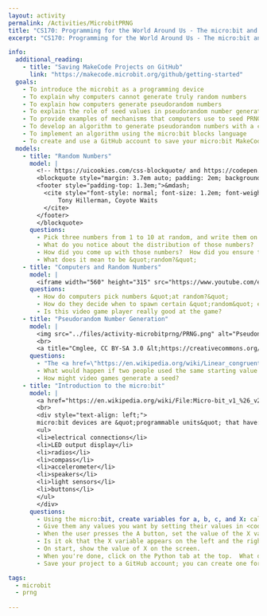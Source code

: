 ```yaml
---
layout: activity
permalink: /Activities/MicrobitPRNG
title: "CS170: Programming for the World Around Us - The micro:bit and Pseudorandom Number Generators"
excerpt: "CS170: Programming for the World Around Us - The micro:bit and Pseudorandom Number Generators"

info:
  additional_reading:
    - title: "Saving MakeCode Projects on GitHub"
      link: "https://makecode.microbit.org/github/getting-started"
  goals: 
    - To introduce the microbit as a programming device
    - To explain why computers cannot generate truly random numbers
    - To explain how computers generate pseudorandom numbers
    - To explain the role of seed values in pseudorandom number generators (PRNG)
    - To provide examples of mechanisms that computers use to seed PRNGs
    - To develop an algorithm to generate pseudorandom numbers with a computer
    - To implement an algorithm using the micro:bit blocks language
    - To create and use a GitHub account to save your micro:bit MakeCode project
  models:
    - title: "Random Numbers"
      model: |
        <!-- https://uicookies.com/css-blockquote/ and https://codepen.io/jonitrythall/pen/XbENPM-->
        <blockquote style="margin: 3.7em auto; padding: 2em; background: linear-gradient(white, white) padding-box, url(https://s3-us-west-2.amazonaws.com/s.cdpn.io/80625/sea.jpg) border-box  0 / cover; border: 2em solid transparent; box-shadow: 5px 3px 30px black; font-size: 1.4em; font-style: italic; line-height: 1.5; width: 40%;">From where we stand the rain seems random.  If we could stand somewhere else, we would see the order in it.
        <footer style="padding-top: 1.3em;">&mdash;
          <cite style="font-style: normal; font-size: 1.2em; font-weight: bold;">
              Tony Hillerman, Coyote Waits
          </cite>
        </footer>
        </blockquote>
      questions: 
        - Pick three numbers from 1 to 10 at random, and write them on the board.
        - What do you notice about the distribution of those numbers?
        - How did you come up with those numbers?  How did you ensure they were truly quot;random?&quot;
        - What does it mean to be &quot;random?&quot;
    - title: "Computers and Random Numbers"
      model: |
        <iframe width="560" height="315" src="https://www.youtube.com/embed/nl_62s1xqCo" title="YouTube video player" frameborder="0" allow="accelerometer; clipboard-write; encrypted-media; gyroscope; picture-in-picture" allowfullscreen></iframe>
      questions: 
        - How do computers pick numbers &quot;at random?&quot;
        - How do they decide when to spawn certain &quot;random&quot; events?
        - Is this video game player really good at the game?
    - title: "Pseudorandom Number Generation"
      model: |
        <img src="../files/activity-microbitprng/PRNG.png" alt="Pseudonumber Random Number Generator (PRNG) formula">
        <br>
        <a title="Cmglee, CC BY-SA 3.0 &lt;https://creativecommons.org/licenses/by-sa/3.0&gt;, via Wikimedia Commons" href="https://commons.wikimedia.org/wiki/File:Linear_congruential_generator_visualisation.svg"><img width="512" alt="Linear congruential generator visualisation" src="https://upload.wikimedia.org/wikipedia/commons/thumb/0/02/Linear_congruential_generator_visualisation.svg/512px-Linear_congruential_generator_visualisation.svg.png"></a>
      questions: 
        - "The <a href=\"https://en.wikipedia.org/wiki/Linear_congruential_generator\">Linear Congruential Generator</a> is one way to generate a pseudo-random number computationally.  Choose a starting value and generate 3 random numbers using this formula."
        - What would happen if two people used the same starting value (called a &quot;seed&quot;)?
        - How might video games generate a seed?
    - title: "Introduction to the micro:bit"
      model: |
        <a href="https://en.wikipedia.org/wiki/File:Micro-bit_v1_%26_v2.JPG#/media/File:Micro-bit_v1_&amp;_v2.JPG"><img src="https://upload.wikimedia.org/wikipedia/en/thumb/a/a3/Micro-bit_v1_%26_v2.JPG/1200px-Micro-bit_v1_%26_v2.JPG" alt="Micro-bit v1 &amp; v2.JPG: Creative Commons Zero, Public Domain Dedication"></a>
        <br>
        <div style="text-align: left;">
        micro:bit devices are &quot;programmable units&quot; that have:
        <ul>
        <li>electrical connections</li>
        <li>LED output display</li>
        <li>radios</li>
        <li>compass</li>
        <li>accelerometer</li>
        <li>speakers</li>
        <li>light sensors</li>
        <li>buttons</li>
        </ul>
        </div>
      questions: 
        - Using the micro:bit, create variables for a, b, c, and X: call them <code>multiplier</code>, <code>adder</code>, <code>modulus</code>, and <code>current</code>.
        - Give them any values you want by setting their values in <code>on start</code>.
        - When the user presses the A button, set the value of the X variable (<code>current</code>) using the formula, and show X on the screen.
        - Is it ok that the X variable appears on the left and the right side of the equals sign?  Why or why not?
        - On start, show the value of X on the screen.
        - When you're done, click on the Python tab at the top.  What do you notice about each block from the original program?
        - Save your project to a GitHub account; you can create one for free!

tags:
  - microbit
  - prng
  
---
```


